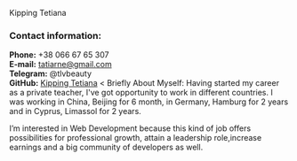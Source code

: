 Kipping Tetiana
<h3 id="contact-information">Contact information:</h3>

<strong>Phone:</strong> +38 066 67 65 307<br />
<strong>E-mail:</strong> tatiarne@gmail.com<br />
<strong>Telegram:</strong> @tlvbeauty<br />
<strong>GitHub:</strong> <a href="https://github.com/codetati">Kipping Tetiana</a> <
Briefly About Myself:
Having started my career as a private teacher, I've got opportunity to work in different countries. I was working in China, Beijing for 6 month, in Germany, Hamburg for 2 years and in Cyprus, Limassol for 2 years.

I’m interested in Web Development because this kind of job offers possibilities for professional growth, attain a leadership role,increase earnings and a big community of developers as well.

